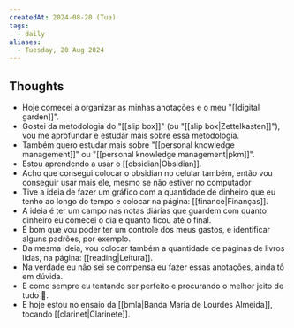 ```yaml
---
createdAt: 2024-08-20 (Tue)
tags:
  - daily
aliases:
  - Tuesday, 20 Aug 2024
---
```

## Thoughts

- Hoje comecei a organizar as minhas anotações e o meu "[[digital garden]]".
- Gostei da metodologia do "[[slip box]]" (ou "[[slip box|Zettelkasten]]"), vou me aprofundar e estudar mais sobre essa metodologia.
- Também quero estudar mais sobre "[[personal knowledge management]]" ou "[[personal knowledge management|pkm]]". 
- Estou aprendendo a usar o [[obsidian|Obsidian]].
- Acho que consegui colocar o obsidian no celular também, então vou conseguir usar mais ele, mesmo se não estiver no computador
- Tive a ideia de fazer um gráfico com a quantidade de dinheiro que eu tenho ao longo do tempo e colocar na página: [[finance|Finanças]].
- A ideia é ter um campo nas notas diárias que guardem com quanto dinheiro eu comecei o dia e quanto ficou até o final.
- É bom que vou poder ter um controle dos meus gastos, e identificar alguns padrões, por exemplo.
- Da mesma ideia, vou colocar também a quantidade de páginas de livros lidas, na página: [[reading|Leitura]].
- Na verdade eu não sei se compensa eu fazer essas anotações, ainda tô em dúvida.
- E como sempre eu tentando ser perfeito e procurando o melhor jeito de tudo 🥲.
- E hoje estou no ensaio da [[bmla|Banda Maria de Lourdes Almeida]], tocando [[clarinet|Clarinete]].